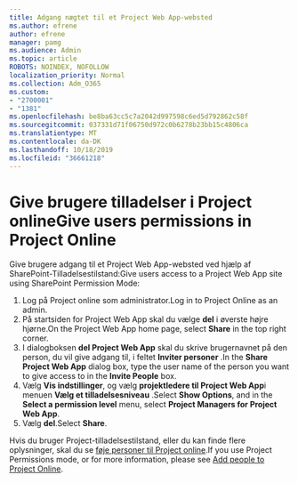 ```yaml
---
title: Adgang nægtet til et Project Web App-websted
ms.author: efrene
author: efrene
manager: pamg
ms.audience: Admin
ms.topic: article
ROBOTS: NOINDEX, NOFOLLOW
localization_priority: Normal
ms.collection: Adm_O365
ms.custom:
- "2700001"
- "1381"
ms.openlocfilehash: be8ba63cc5c7a2042d997598c6ed5d792862c58f
ms.sourcegitcommit: 037331d71f06750d972c0b6278b23bb15c4806ca
ms.translationtype: MT
ms.contentlocale: da-DK
ms.lasthandoff: 10/18/2019
ms.locfileid: "36661218"
---
```

# <a name="give-users-permissions-in-project-online"></a><span data-ttu-id="c4ec8-102">Give brugere tilladelser i Project online</span><span class="sxs-lookup"><span data-stu-id="c4ec8-102">Give users permissions in Project Online</span></span>

<span data-ttu-id="c4ec8-103">Give brugere adgang til et Project Web App-websted ved hjælp af SharePoint-Tilladelsestilstand:</span><span class="sxs-lookup"><span data-stu-id="c4ec8-103">Give users access to a Project Web App site using SharePoint Permission Mode:</span></span>

1. <span data-ttu-id="c4ec8-104">Log på Project online som administrator.</span><span class="sxs-lookup"><span data-stu-id="c4ec8-104">Log in to Project Online as an admin.</span></span>
2. <span data-ttu-id="c4ec8-105">På startsiden for Project Web App skal du vælge **del** i øverste højre hjørne.</span><span class="sxs-lookup"><span data-stu-id="c4ec8-105">On the Project Web App home page, select **Share** in the top right corner.</span></span>
3. <span data-ttu-id="c4ec8-106">I dialogboksen **del Project Web App** skal du skrive brugernavnet på den person, du vil give adgang til, i feltet **Inviter personer** .</span><span class="sxs-lookup"><span data-stu-id="c4ec8-106">In the **Share Project Web App** dialog box, type the user name of the person you want to give access to in the **Invite People** box.</span></span>
4. <span data-ttu-id="c4ec8-107">Vælg **Vis indstillinger**, og vælg **projektledere til Project Web App**i menuen **Vælg et tilladelsesniveau** .</span><span class="sxs-lookup"><span data-stu-id="c4ec8-107">Select **Show Options**, and in the **Select a permission level** menu, select **Project Managers for Project Web App**.</span></span>
5. <span data-ttu-id="c4ec8-108">Vælg **del**.</span><span class="sxs-lookup"><span data-stu-id="c4ec8-108">Select **Share**.</span></span>

<span data-ttu-id="c4ec8-109">Hvis du bruger Project-tilladelsestilstand, eller du kan finde flere oplysninger, skal du se [føje personer til Project online](https://docs.microsoft.com/projectonline/step-2-add-people-to-project-online).</span><span class="sxs-lookup"><span data-stu-id="c4ec8-109">If you use Project Permissions mode, or for more information, please see [Add people to Project Online](https://docs.microsoft.com/projectonline/step-2-add-people-to-project-online).</span></span>
